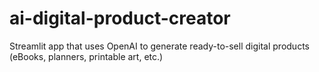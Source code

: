 # ai-digital-product-creator
Streamlit app that uses OpenAI to generate ready-to-sell digital products (eBooks, planners, printable art, etc.)
